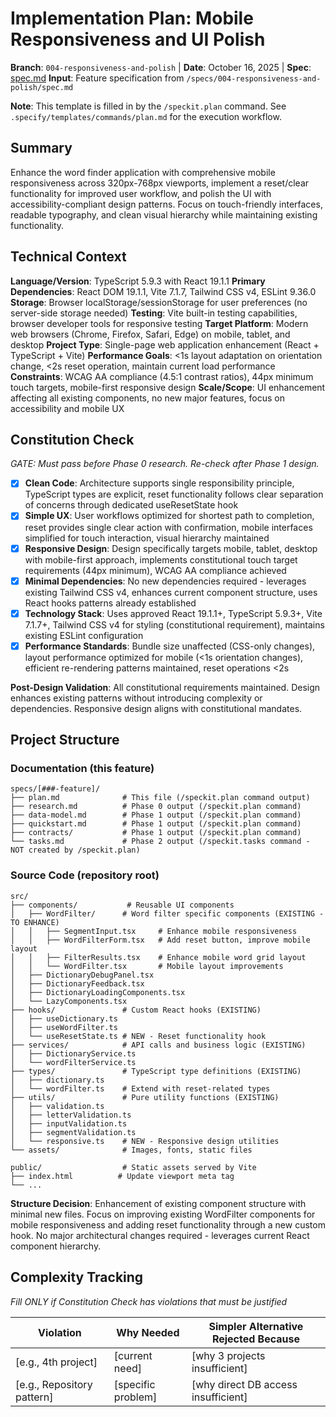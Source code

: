 # Implementation Plan: Mobile Responsiveness and UI Polish

**Branch**: `004-responsiveness-and-polish` | **Date**: October 16, 2025 | **Spec**: [spec.md](./spec.md)
**Input**: Feature specification from `/specs/004-responsiveness-and-polish/spec.md`

**Note**: This template is filled in by the `/speckit.plan` command. See `.specify/templates/commands/plan.md` for the execution workflow.

## Summary

Enhance the word finder application with comprehensive mobile responsiveness across 320px-768px viewports, implement a reset/clear functionality for improved user workflow, and polish the UI with accessibility-compliant design patterns. Focus on touch-friendly interfaces, readable typography, and clean visual hierarchy while maintaining existing functionality.

## Technical Context

**Language/Version**: TypeScript 5.9.3 with React 19.1.1
**Primary Dependencies**: React DOM 19.1.1, Vite 7.1.7, Tailwind CSS v4, ESLint 9.36.0  
**Storage**: Browser localStorage/sessionStorage for user preferences (no server-side storage needed)
**Testing**: Vite built-in testing capabilities, browser developer tools for responsive testing
**Target Platform**: Modern web browsers (Chrome, Firefox, Safari, Edge) on mobile, tablet, and desktop
**Project Type**: Single-page web application enhancement (React + TypeScript + Vite)
**Performance Goals**: <1s layout adaptation on orientation change, <2s reset operation, maintain current load performance
**Constraints**: WCAG AA compliance (4.5:1 contrast ratios), 44px minimum touch targets, mobile-first responsive design
**Scale/Scope**: UI enhancement affecting all existing components, no new major features, focus on accessibility and mobile UX

## Constitution Check

*GATE: Must pass before Phase 0 research. Re-check after Phase 1 design.*

- [x] **Clean Code**: Architecture supports single responsibility principle, TypeScript types are explicit, reset functionality follows clear separation of concerns through dedicated useResetState hook
- [x] **Simple UX**: User workflows optimized for shortest path to completion, reset provides single clear action with confirmation, mobile interfaces simplified for touch interaction, visual hierarchy maintained
- [x] **Responsive Design**: Design specifically targets mobile, tablet, desktop with mobile-first approach, implements constitutional touch target requirements (44px minimum), WCAG AA compliance achieved
- [x] **Minimal Dependencies**: No new dependencies required - leverages existing Tailwind CSS v4, enhances current component structure, uses React hooks patterns already established
- [x] **Technology Stack**: Uses approved React 19.1.1+, TypeScript 5.9.3+, Vite 7.1.7+, Tailwind CSS v4 for styling (constitutional requirement), maintains existing ESLint configuration
- [x] **Performance Standards**: Bundle size unaffected (CSS-only changes), layout performance optimized for mobile (<1s orientation changes), efficient re-rendering patterns maintained, reset operations <2s

**Post-Design Validation**: All constitutional requirements maintained. Design enhances existing patterns without introducing complexity or dependencies. Responsive design aligns with constitutional mandates.

## Project Structure

### Documentation (this feature)

```
specs/[###-feature]/
├── plan.md              # This file (/speckit.plan command output)
├── research.md          # Phase 0 output (/speckit.plan command)
├── data-model.md        # Phase 1 output (/speckit.plan command)
├── quickstart.md        # Phase 1 output (/speckit.plan command)
├── contracts/           # Phase 1 output (/speckit.plan command)
└── tasks.md             # Phase 2 output (/speckit.tasks command - NOT created by /speckit.plan)
```

### Source Code (repository root)

```
src/
├── components/           # Reusable UI components
│   ├── WordFilter/      # Word filter specific components (EXISTING - TO ENHANCE)
│   │   ├── SegmentInput.tsx     # Enhance mobile responsiveness
│   │   ├── WordFilterForm.tsx   # Add reset button, improve mobile layout
│   │   ├── FilterResults.tsx    # Enhance mobile word grid layout
│   │   └── WordFilter.tsx       # Mobile layout improvements
│   ├── DictionaryDebugPanel.tsx
│   ├── DictionaryFeedback.tsx
│   ├── DictionaryLoadingComponents.tsx
│   └── LazyComponents.tsx
├── hooks/               # Custom React hooks (EXISTING)
│   ├── useDictionary.ts
│   ├── useWordFilter.ts
│   └── useResetState.ts # NEW - Reset functionality hook
├── services/            # API calls and business logic (EXISTING)
│   ├── DictionaryService.ts
│   └── wordFilterService.ts
├── types/               # TypeScript type definitions (EXISTING)
│   ├── dictionary.ts
│   └── wordFilter.ts    # Extend with reset-related types
├── utils/               # Pure utility functions (EXISTING)
│   ├── validation.ts
│   ├── letterValidation.ts
│   ├── inputValidation.ts
│   ├── segmentValidation.ts
│   └── responsive.ts    # NEW - Responsive design utilities
└── assets/              # Images, fonts, static files

public/                  # Static assets served by Vite
├── index.html          # Update viewport meta tag
└── ...
```

**Structure Decision**: Enhancement of existing component structure with minimal new files. Focus on improving existing WordFilter components for mobile responsiveness and adding reset functionality through a new custom hook. No major architectural changes required - leverages current React component hierarchy.

## Complexity Tracking

*Fill ONLY if Constitution Check has violations that must be justified*

| Violation | Why Needed | Simpler Alternative Rejected Because |
|-----------|------------|-------------------------------------|
| [e.g., 4th project] | [current need] | [why 3 projects insufficient] |
| [e.g., Repository pattern] | [specific problem] | [why direct DB access insufficient] |
